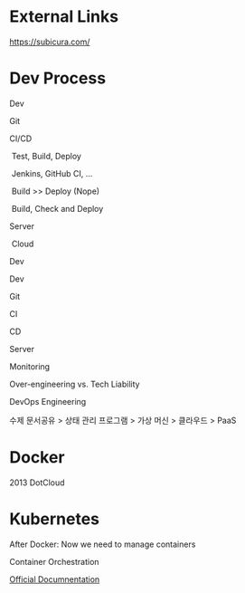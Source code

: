 # External Links

https://subicura.com/



# Dev Process

Dev

Git

CI/CD

​	Test, Build, Deploy

​	Jenkins, GitHub CI, ...

​	Build >> Deploy (Nope)

​	Build, Check and Deploy

Server

​	Cloud



Dev

Dev

Git

CI

CD

Server

Monitoring



Over-engineering vs. Tech Liability

DevOps Engineering





수제 문서공유 > 상태 관리 프로그램 > 가상 머신 > 클라우드 > PaaS



# Docker

2013 DotCloud



# Kubernetes

After Docker: Now we need to manage containers

Container Orchestration

[Official Documnentation](https://kubernetes.io/ko/docs/home/)
